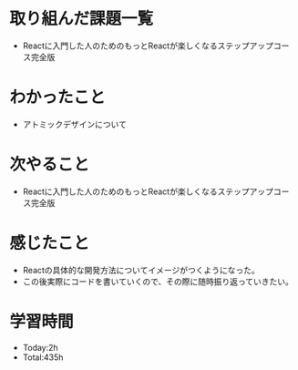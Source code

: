# 取り組んだ課題一覧
- Reactに入門した人のためのもっとReactが楽しくなるステップアップコース完全版
  
# わかったこと
- アトミックデザインについて

# 次やること
- Reactに入門した人のためのもっとReactが楽しくなるステップアップコース完全版

# 感じたこと
- Reactの具体的な開発方法についてイメージがつくようになった。
- この後実際にコードを書いていくので、その際に随時振り返っていきたい。

# 学習時間
- Today:2h
- Total:435h
